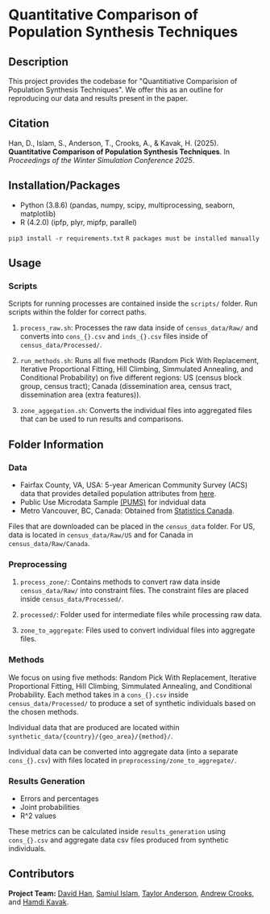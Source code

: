 # Quantitative Comparison of Population Synthesis Techniques

## Description

This project provides the codebase for "Quantitiative Comparision of Population Synthesis Techniques". We offer this as an outline for reproducing our data and results present in the paper.

## Citation

Han, D., Islam, S., Anderson, T., Crooks, A., & Kavak, H. (2025). **Quantitative Comparison of Population Synthesis Techniques**. In *Proceedings of the Winter Simulation Conference 2025*.


## Installation/Packages

- Python (3.8.6) (pandas, numpy, scipy, multiprocessing, seaborn, matplotlib)
- R (4.2.0) (ipfp, plyr, mipfp, parallel)

```pip3 install -r requirements.txt```
```R packages must be installed manually```

## Usage

### Scripts

Scripts for running processes are contained inside the `scripts/` folder. Run scripts within the folder for correct paths.

1. `process_raw.sh`: Processes the raw data inside of `census_data/Raw/` and converts into `cons_{}.csv` and `inds_{}.csv` files inside of `census_data/Processed/`.

2. `run_methods.sh`: Runs all five methods (Random Pick With Replacement, Iterative Proportional Fitting, Hill Climbing, Simmulated Annealing, and Conditional Probability) on five different regions: US (census block group, census tract); Canada (dissemination area, census tract, dissemination area (extra features)). 

3. `zone_aggegation.sh`: Converts the individual files into aggregated files that can be used to run results and comparisons.

## Folder Information

### Data

- Fairfax County, VA, USA: 5-year American Community Survey (ACS) data that provides detailed population attributes from [here](https://www.census.gov/data.html).
- Public Use Microdata Sample [(PUMS)](https://www.census.gov/programs-surveys/acs/microdata.html) for indvidual data
- Metro Vancouver, BC, Canada: Obtained from [Statistics Canada](https://www.statcan.gc.ca/en/start).

Files that are downloaded can be placed in the `census_data` folder. For US, data is located in `census_data/Raw/US` and for Canada in `census_data/Raw/Canada`.

### Preprocessing

1. `process_zone/`: Contains methods to convert raw data inside `census_data/Raw/` into constraint files. The constraint files are placed inside `census_data/Processed/`.

2. `processed/`: Folder used for intermediate files while processing raw data.

3. `zone_to_aggregate`: Files used to convert individual files into aggregate files.

### Methods

We focus on using five methods: Random Pick With Replacement, Iterative Proportional Fitting, Hill Climbing, Simmulated Annealing, and Conditional Probability. Each method takes in a `cons_{}.csv` inside `census_data/Processed/` to produce a set of synthetic individuals based on the chosen methods.


Individual data that are produced are located within `synthetic_data/{country}/{geo_area}/{method}/`.

Individual data can be converted into aggregate data (into a separate `cons_{}.csv`) with files located in `preprocessing/zone_to_aggregate/`.

### Results Generation

- Errors and percentages
- Joint probabilities
- R^2 values

These metrics can be calculated inside `results_generation` using `cons_{}.csv` and aggregate data csv files produced from synthetic individuals.

## Contributors

**Project Team:** [David Han](https://david-han.dev/), [Samiul Islam](https://github.com/sami141215), [Taylor Anderson](https://science.gmu.edu/directory/taylor-anderson), [Andrew Crooks](https://www.gisagents.org/), and [Hamdi Kavak](https://github.com/hamdikavak).

